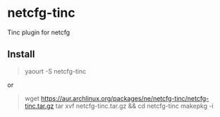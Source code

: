 netcfg-tinc
===========

Tinc plugin for netcfg

Install
-------

> yaourt -S netcfg-tinc

or

> wget https://aur.archlinux.org/packages/ne/netcfg-tinc/netcfg-tinc.tar.gz
> tar xvf netcfg-tinc.tar.gz && cd netcfg-tinc
> makepkg -i



